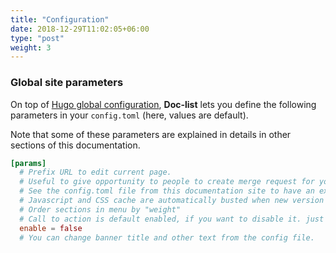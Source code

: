 ```yaml
---
title: "Configuration"
date: 2018-12-29T11:02:05+06:00
type: "post"
weight: 3
---
```


### Global site parameters

On top of [Hugo global configuration](https://gohugo.io/overview/configuration/), **Doc-list** lets you define the following parameters in your `config.toml` (here, values are default).

Note that some of these parameters are explained in details in other sections of this documentation.

```toml
[params]
  # Prefix URL to edit current page.
  # Useful to give opportunity to people to create merge request for your doc.
  # See the config.toml file from this documentation site to have an example.
  # Javascript and CSS cache are automatically busted when new version of site is generated.
  # Order sections in menu by "weight"
  # Call to action is default enabled, if you want to disable it. just change the
  enable = false
  # You can change banner title and other text from the config file.
```